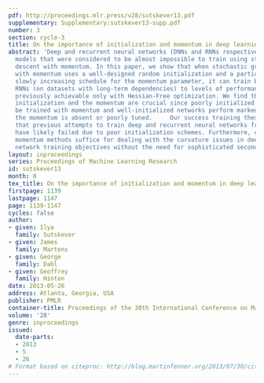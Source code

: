 ```yaml
---
pdf: http://proceedings.mlr.press/v28/sutskever13.pdf
supplementary: Supplementary:sutskever13-supp.pdf
number: 3
section: cycle-3
title: On the importance of initialization and momentum in deep learning
abstract: 'Deep and recurrent neural networks (DNNs and RNNs respectively) are powerful
  models that were considered to be almost impossible to train using stochastic gradient
  descent with momentum. In this paper, we show that when stochastic gradient descent
  with momentum uses a well-designed random initialization and a particular type of
  slowly increasing schedule for the momentum parameter, it can train both DNNs and
  RNNs (on datasets with long-term dependencies) to levels of performance that were
  previously achievable only with Hessian-Free optimization. We find that both the
  initialization and the momentum are crucial since poorly initialized networks cannot
  be trained with momentum and well-initialized networks perform markedly worse when
  the momentum is absent or poorly tuned.     Our success training these models suggests
  that previous attempts to train deep and recurrent neural networks from random initializations
  have likely failed due to poor initialization schemes. Furthermore, carefully tuned
  momentum methods suffice for dealing with the curvature issues in deep and recurrent
  network training objectives without the need for sophisticated second-order methods.   '
layout: inproceedings
series: Proceedings of Machine Learning Research
id: sutskever13
month: 0
tex_title: On the importance of initialization and momentum in deep learning
firstpage: 1139
lastpage: 1147
page: 1139-1147
cycles: false
author:
- given: Ilya
  family: Sutskever
- given: James
  family: Martens
- given: George
  family: Dahl
- given: Geoffrey
  family: Hinton
date: 2013-05-26
address: Atlanta, Georgia, USA
publisher: PMLR
container-title: Proceedings of the 30th International Conference on Machine Learning
volume: '28'
genre: inproceedings
issued:
  date-parts:
  - 2013
  - 5
  - 26
# Format based on citeproc: http://blog.martinfenner.org/2013/07/30/citeproc-yaml-for-bibliographies/
---
```

